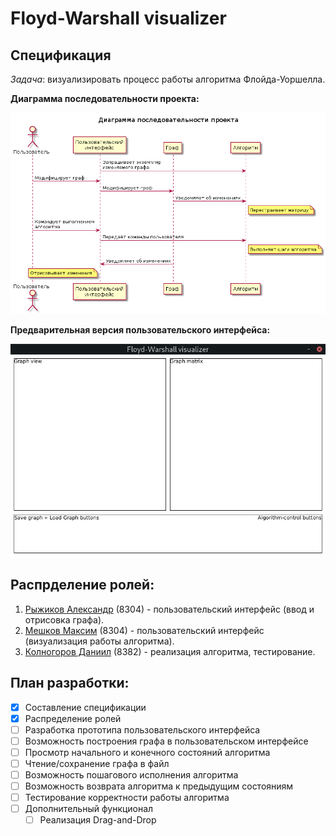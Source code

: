 # Floyd-Warshall visualizer

## Спецификация
  *Задача*: визуализировать процесс работы алгоритма Флойда-Уоршелла.

  **Диаграмма последовательности проекта:**

  ![](images/diagram.png)

  **Предварительная версия пользовательского интерфейса:**

  ![](images/gui.jpg)

## Распрделение ролей:
  1. [Рыжиков Александр](https://github.com/AlexRyzhickov) (8304) - пользовательский интерфейс (ввод и отрисовка графа).
  2. [Мешков Максим](https://github.com/Heliconter) (8304) - пользовательский интерфейс (визуализация работы алгоритма).
  3. [Колногоров Даниил](https://github.com/pajecawav) (8382) - реализация алгоритма, тестирование.
  
## План разработки:
- [x] Составление спецификации
- [x] Распределение ролей
- [ ] Разработка прототипа пользовательского интерфейса
- [ ] Возможность построения графа в пользовательском интерфейсе
- [ ] Просмотр начального и конечного состояний алгоритма
- [ ] Чтение/сохранение графа в файл
- [ ] Возможность пошагового исполнения алгоритма
- [ ] Возможность возврата алгоритма к предыдущим состояниям
- [ ] Тестирование корректности работы алгоритма
- [ ] Дополнительный функционал
  - [ ] Реализация Drag-and-Drop
